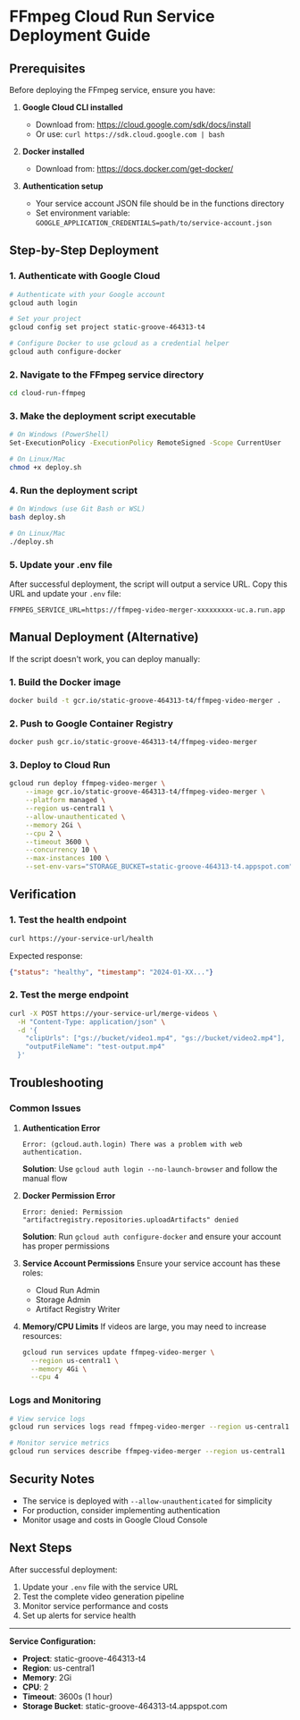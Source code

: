 # FFmpeg Cloud Run Service Deployment Guide

## Prerequisites

Before deploying the FFmpeg service, ensure you have:

1. **Google Cloud CLI installed**
   - Download from: https://cloud.google.com/sdk/docs/install
   - Or use: `curl https://sdk.cloud.google.com | bash`

2. **Docker installed**
   - Download from: https://docs.docker.com/get-docker/

3. **Authentication setup**
   - Your service account JSON file should be in the functions directory
   - Set environment variable: `GOOGLE_APPLICATION_CREDENTIALS=path/to/service-account.json`

## Step-by-Step Deployment

### 1. Authenticate with Google Cloud

```bash
# Authenticate with your Google account
gcloud auth login

# Set your project
gcloud config set project static-groove-464313-t4

# Configure Docker to use gcloud as a credential helper
gcloud auth configure-docker
```

### 2. Navigate to the FFmpeg service directory

```bash
cd cloud-run-ffmpeg
```

### 3. Make the deployment script executable

```bash
# On Windows (PowerShell)
Set-ExecutionPolicy -ExecutionPolicy RemoteSigned -Scope CurrentUser

# On Linux/Mac
chmod +x deploy.sh
```

### 4. Run the deployment script

```bash
# On Windows (use Git Bash or WSL)
bash deploy.sh

# On Linux/Mac
./deploy.sh
```

### 5. Update your .env file

After successful deployment, the script will output a service URL. Copy this URL and update your `.env` file:

```env
FFMPEG_SERVICE_URL=https://ffmpeg-video-merger-xxxxxxxxx-uc.a.run.app
```

## Manual Deployment (Alternative)

If the script doesn't work, you can deploy manually:

### 1. Build the Docker image

```bash
docker build -t gcr.io/static-groove-464313-t4/ffmpeg-video-merger .
```

### 2. Push to Google Container Registry

```bash
docker push gcr.io/static-groove-464313-t4/ffmpeg-video-merger
```

### 3. Deploy to Cloud Run

```bash
gcloud run deploy ffmpeg-video-merger \
    --image gcr.io/static-groove-464313-t4/ffmpeg-video-merger \
    --platform managed \
    --region us-central1 \
    --allow-unauthenticated \
    --memory 2Gi \
    --cpu 2 \
    --timeout 3600 \
    --concurrency 10 \
    --max-instances 100 \
    --set-env-vars="STORAGE_BUCKET=static-groove-464313-t4.appspot.com"
```

## Verification

### 1. Test the health endpoint

```bash
curl https://your-service-url/health
```

Expected response:
```json
{"status": "healthy", "timestamp": "2024-01-XX..."}
```

### 2. Test the merge endpoint

```bash
curl -X POST https://your-service-url/merge-videos \
  -H "Content-Type: application/json" \
  -d '{
    "clipUrls": ["gs://bucket/video1.mp4", "gs://bucket/video2.mp4"],
    "outputFileName": "test-output.mp4"
  }'
```

## Troubleshooting

### Common Issues

1. **Authentication Error**
   ```
   Error: (gcloud.auth.login) There was a problem with web authentication.
   ```
   **Solution**: Use `gcloud auth login --no-launch-browser` and follow the manual flow

2. **Docker Permission Error**
   ```
   Error: denied: Permission "artifactregistry.repositories.uploadArtifacts" denied
   ```
   **Solution**: Run `gcloud auth configure-docker` and ensure your account has proper permissions

3. **Service Account Permissions**
   Ensure your service account has these roles:
   - Cloud Run Admin
   - Storage Admin
   - Artifact Registry Writer

4. **Memory/CPU Limits**
   If videos are large, you may need to increase resources:
   ```bash
   gcloud run services update ffmpeg-video-merger \
     --region us-central1 \
     --memory 4Gi \
     --cpu 4
   ```

### Logs and Monitoring

```bash
# View service logs
gcloud run services logs read ffmpeg-video-merger --region us-central1

# Monitor service metrics
gcloud run services describe ffmpeg-video-merger --region us-central1
```

## Security Notes

- The service is deployed with `--allow-unauthenticated` for simplicity
- For production, consider implementing authentication
- Monitor usage and costs in Google Cloud Console

## Next Steps

After successful deployment:
1. Update your `.env` file with the service URL
2. Test the complete video generation pipeline
3. Monitor service performance and costs
4. Set up alerts for service health

---

**Service Configuration:**
- **Project**: static-groove-464313-t4
- **Region**: us-central1
- **Memory**: 2Gi
- **CPU**: 2
- **Timeout**: 3600s (1 hour)
- **Storage Bucket**: static-groove-464313-t4.appspot.com